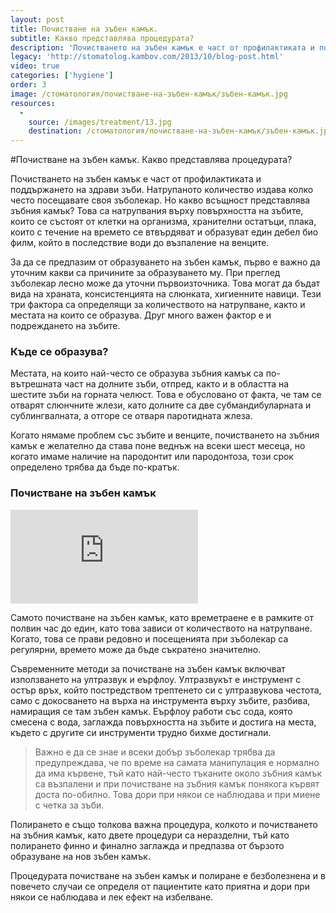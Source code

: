 ```yaml
---
layout: post
title: Почистване на зъбен камък.
subtitle: Какво представлява процедурата?
description: 'Почистването на зъбен камък е част от профилактиката и поддържането на здрави зъби. Натрупаното количество издава колко често посещавате своя зъболекар. Но какво всъщност представлява зъбния камък?'
legacy: 'http://stomatolog.kambov.com/2013/10/blog-post.html'
video: true
categories: ['hygiene']
order: 3
image: /стоматология/почистване-на-зъбен-камък/зъбен-камък.jpg
resources:
  -
    source: /images/treatment/13.jpg
    destination: /стоматология/почистване-на-зъбен-камък/зъбен-камък.jpg
---
```


#Почистване на зъбен камък. Какво представлява процедурата?

Почистването на зъбен камък е част от профилактиката и поддържането на здрави зъби. Натрупаното количество издава колко често посещавате своя зъболекар. Но какво всъщност представлява зъбния камък? Това са натрупвания върху повърхността на зъбите, които се състоят от клетки на организма, хранителни остатъци, плака, които с течение на времето се втвърдяват и образуват един дебел био филм, който в последствие води до възпаление на венците.

За да се предпазим от образуването на зъбен камък, първо е важно да уточним какви са причините за образуването му. При преглед зъболекар лесно може да уточни първоизточника. Това могат да бъдат вида на храната, консистенцията на слюнката, хигиенните навици. Тези три фактора са определящи за количеството на натрупване, както и местата на които се образува. Друг много важен фактор е и подреждането на зъбите. 

### Къде се образува?

Местата, на които най-често се образува зъбния камък са по-вътрешната част на долните зъби, отпред, както и в областта на шестите зъби на горната челюст. Това е обусловано от факта, че там се отварят слюнчните жлези, като долните са две субмандибуларната и сублингвалната, а отгоре се отваря паротидната жлеза.

Когато нямаме проблем със зъбите и венците, почистването на зъбния камък е желателно да става поне веднъж на всеки шест месеца, но когато имаме наличие на пародонтит или пародонтоза, този срок определено трябва да бъде по-кратък.

### Почистване на зъбен камък

<iframe class="video" src="http://www.youtube.com/embed/RAnmOR4LAIE?rel=0" frameborder="0" allowfullscreen></iframe>

Самото почистване на зъбен камък, като времетраене е в рамките от полвин час до един, като това зависи от количеството на натрупване. Когато, това се прави редовно и посещенията при зъболекар са регулярни, времето може да бъде съкратено значително.

Съвременните методи за почистване на зъбен камък включват използването на ултразвук и еърфлоу. Ултразвукът е инструмент с остър връх, който постредством трептенето си с ултразвукова честота, само с докосването на върха на инструмента върху зъбите, разбива, намиращия се там зъбен камък. Еърфлоу работи със сода, която смесена с вода, заглажда повърхността на зъбите и достига на места, където с другите си инструменти трудно бихме достигнали.

> Важно е да се знае и всеки добър зъболекар трябва да предупреждава, че по време на самата манипулация е нормално да има кървене, тъй като най-често тъканите около зъбния камък са възпалени и при почистване на зъбния камък понякога кървят доста по-обилно. Това дори при някои се наблюдава и при миене с четка за зъби.

Полирането е също толкова важна процедура, колкото и почистването на зъбния камък, като двете процедури са неразделни, тъй като полирането финно и финално заглажда и предпазва от бързото образуване на нов зъбен камък.

Процедурата почистване на зъбен камък и полиране е безболезнена и в повечето случаи се определя от пациентите като приятна и дори при някои се наблюдава и лек ефект на избелване. 
